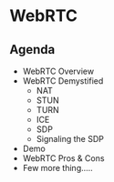 # WebRTC
## Agenda
* WebRTC Overview
* WebRTC Demystified
    * NAT
    * STUN
    * TURN
    * ICE
    * SDP
    * Signaling the SDP
* Demo
* WebRTC Pros & Cons
* Few more thing.....
 

